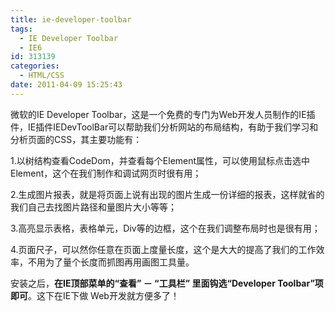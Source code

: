 ```yaml
---
title: ie-developer-toolbar
tags:
  - IE Developer Toolbar
  - IE6
id: 313139
categories:
  - HTML/CSS
date: 2011-04-09 15:25:43
---
```


微软的IE Developer Toolbar，这是一个免费的专门为Web开发人员制作的IE插件，IE插件IEDevToolBar可以帮助我们分析网站的布局结构，有助于我们学习和分析页面的CSS，其主要功能有：

1.以树结构查看CodeDom，并查看每个Element属性，可以使用鼠标点击选中Element，这个在我们制作和调试网页时很有用；

2.生成图片报表，就是将页面上说有出现的图片生成一份详细的报表，这样就省的我们自己去找图片路径和量图片大小等等；

3.高亮显示表格，表格单元，Div等的边框，这个在我们调整布局时也是很有用；

4.页面尺子，可以然你任意在页面上度量长度，这个是大大的提高了我们的工作效率，不用为了量个长度而抓图再用画图工具量。

安装之后，**在IE顶部菜单的&ldquo;查看&rdquo; － &ldquo;工具栏&rdquo; 里面钩选&ldquo;Developer Toolbar&rdquo;项即可**。这下在IE下做 Web开发就方便多了！